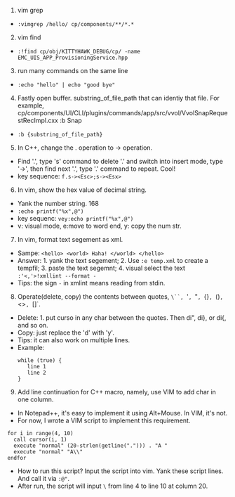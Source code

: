 1. vim grep
* `:vimgrep /hello/ cp/components/**/*.*`

2. vim find
* `:!find cp/obj/KITTYHAWK_DEBUG/cp/ -name EMC_UIS_APP_ProvisioningService.hpp`

3. run many commands on the same line
* `:echo "hello" | echo "good bye"`

4. Fastly open buffer. substring\_of\_file\_path that can identiy that file. For example, cp/components/UI/CLI/plugins/commands/app/src/vvol/VvolSnapRequestRecImpl.cxx :b Snap
* `:b {substring_of_file_path}`

5. In C++, change the . operation to -> operation.
* Find '.', type 's' command to delete '.' and switch into insert mode, type '->', then find next '.', type '.' command to repeat. Cool!
* key sequence: `f.s-><Esc>;s-><Esx>`

6. In vim, show the hex value of decimal string.
* Yank the number string.  168
* `:echo printf("%x",@")`
* key sequenc: `vey:echo printf("%x",@")`
* v: visual mode, e:move to word end, y: copy the num str.

7. In vim, format text segement as xml.
* Sampe: `<hello> <world> Haha! </world> </hello>`
* Answer: 1. yank the text segement; 2. Use `:e temp.xml` to create a tempfil; 3. paste the text segemnt; 4. visual select the text `:'<,'>!xmllint --format -`
* Tips: the sign `-` in xmlint means reading from stdin.

8. Operate(delete, copy)  the contents between quotes, `\``, `'`, `"`, `{}`, `()`, `<>`, `[]`.
* Delete: 1. put curso in any char between the quotes. Then di", di}, or di{, and so on.
* Copy: just replace the 'd' with 'y'.
* Tips: it can also work on multiple lines.
* Example:
    ```text
    while (true) {
       line 1
       line 2
    }
    ```

9. Add line continuation for C++ macro, namely, use VIM to add char in one column.
* In Notepad++, it's easy to implement it using Alt+Mouse. In VIM, it's not.
* For now, I wrote a VIM script to implement this requirement.

```text
for i in range(4, 10)
  call cursor(i, 1)
  execute "normal" (20-strlen(getline("."))) . "A "
  execute "normal" "A\\"
endfor
```
* How to run this script? Input the script into vim. Yank these script lines. And call it via `:@"`.
* After run, the script will input `\` from line 4 to line 10 at column 20.


